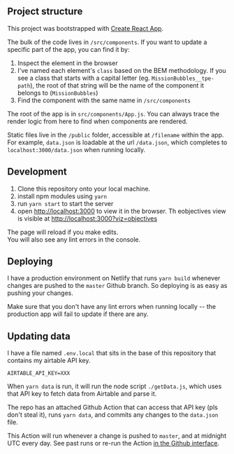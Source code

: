 ## Project structure

This project was bootstrapped with [Create React App](https://github.com/facebook/create-react-app).

The bulk of the code lives in `/src/components`. If you want to update a specific part of the app, you can find it by:

1. Inspect the element in the browser
1. I've named each element's `class` based on the BEM methodology. If you see a class that starts with a capital letter (eg. `MissionBubbles__tpe-path`), the root of that string will be the name of the component it belongs to (`MissionBubbles`)
1. Find the component with the same name in `/src/components`

The root of the app is in `src/components/App.js`. You can always trace the render logic from here to find when components are rendered.

Static files live in the `/public` folder, accessible at `/filename` within the app. For example, `data.json` is loadable at the url `/data.json`, which completes to `localhost:3000/data.json` when running locally.

## Development

1. Clone this repository onto your local machine.
1. install npm modules using `yarn`
1. run `yarn start` to start the server
1. open [http://localhost:3000](http://localhost:3000) to view it in the browser. Th eobjectives view is visible at [http://localhost:3000?viz=objectives](http://localhost:3000?viz=objectives)

The page will reload if you make edits.<br />
You will also see any lint errors in the console.

## Deploying

I have a production environment on Netlify that runs `yarn build` whenever changes are pushed to the `master` Github branch. So deploying is as easy as pushing your changes.

Make sure that you don't have any lint errors when running locally -- the production app will fail to update if there are any.

## Updating data

I have a file named `.env.local` that sits in the base of this repository that contains my airtable API key.

```
AIRTABLE_API_KEY=XXX
```

When `yarn data` is run, it will run the node script `./getData.js`, which uses that API key to fetch data from Airtable and parse it.

The repo has an attached Github Action that can access that API key (pls don't steal it), runs `yarn data`, and commits any changes to the `data.json` file.

This Action will run whenever a change is pushed to `master`, and at midnight UTC every day. See past runs or re-run the Action [in the Github interface](https://github.com/Wattenberger/climate-change-industry/actions).
